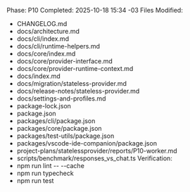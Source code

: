 Phase: P10
Completed: 2025-10-18 15:34 -03
Files Modified:
- CHANGELOG.md
- docs/architecture.md
- docs/cli/index.md
- docs/cli/runtime-helpers.md
- docs/core/index.md
- docs/core/provider-interface.md
- docs/core/provider-runtime-context.md
- docs/index.md
- docs/migration/stateless-provider.md
- docs/release-notes/stateless-provider.md
- docs/settings-and-profiles.md
- package-lock.json
- package.json
- packages/cli/package.json
- packages/core/package.json
- packages/test-utils/package.json
- packages/vscode-ide-companion/package.json
- project-plans/statelessprovider/reports/P10-worker.md
- scripts/benchmark/responses_vs_chat.ts
Verification:
- npm run lint -- --cache
- npm run typecheck
- npm run test
